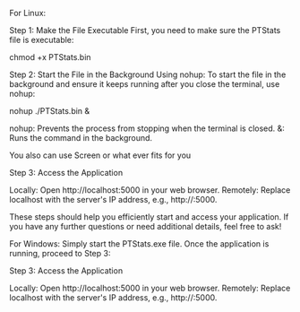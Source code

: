 For Linux:

Step 1: Make the File Executable First, you need to make sure the PTStats file is executable:

chmod +x PTStats.bin

Step 2: Start the File in the Background Using nohup: To start the file in the background and ensure it keeps running after you close the terminal, use nohup:

nohup ./PTStats.bin &

nohup: Prevents the process from stopping when the terminal is closed. &: Runs the command in the background.

You also can use Screen or what ever fits for you

Step 3: Access the Application

Locally: Open http://localhost:5000 in your web browser. Remotely: Replace localhost with the server's IP address, e.g., http://:5000.

These steps should help you efficiently start and access your application. If you have any further questions or need additional details, feel free to ask!

For Windows: Simply start the PTStats.exe file. Once the application is running, proceed to Step 3:

Step 3: Access the Application

Locally: Open http://localhost:5000 in your web browser. Remotely: Replace localhost with the server's IP address, e.g., http://:5000.
